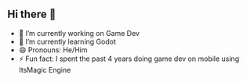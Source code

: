 ## Hi there 👋

- 🔭 I’m currently working on Game Dev
- 🌱 I’m currently learning Godot
- 😄 Pronouns: He/Him
- ⚡ Fun fact: I spent the past 4 years doing game dev on mobile using ItsMagic Engine

